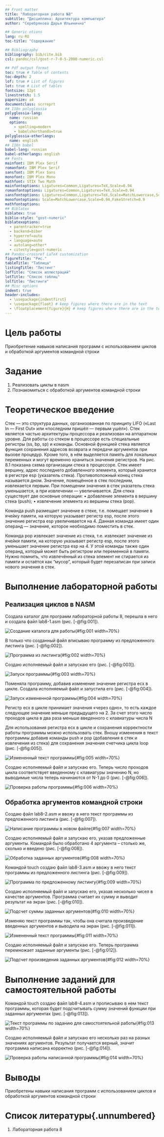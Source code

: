 ```yaml
---
## Front matter
title: "Лабораторная работа №8"
subtitle: "Дисциплина: Архитектура компьютера"
author: "Серебрякова Дарья Ильинична"

## Generic otions
lang: ru-RU
toc-title: "Содержание"

## Bibliography
bibliography: bib/cite.bib
csl: pandoc/csl/gost-r-7-0-5-2008-numeric.csl

## Pdf output format
toc: true # Table of contents
toc-depth: 2
lof: true # List of figures
lot: true # List of tables
fontsize: 12pt
linestretch: 1.5
papersize: a4
documentclass: scrreprt
## I18n polyglossia
polyglossia-lang:
  name: russian
  options:
	- spelling=modern
	- babelshorthands=true
polyglossia-otherlangs:
  name: english
## I18n babel
babel-lang: russian
babel-otherlangs: english
## Fonts
mainfont: IBM Plex Serif
romanfont: IBM Plex Serif
sansfont: IBM Plex Sans
monofont: IBM Plex Mono
mathfont: STIX Two Math
mainfontoptions: Ligatures=Common,Ligatures=TeX,Scale=0.94
romanfontoptions: Ligatures=Common,Ligatures=TeX,Scale=0.94
sansfontoptions: Ligatures=Common,Ligatures=TeX,Scale=MatchLowercase,Scale=0.94
monofontoptions: Scale=MatchLowercase,Scale=0.94,FakeStretch=0.9
mathfontoptions:
## Biblatex
biblatex: true
biblio-style: "gost-numeric"
biblatexoptions:
  - parentracker=true
  - backend=biber
  - hyperref=auto
  - language=auto
  - autolang=other*
  - citestyle=gost-numeric
## Pandoc-crossref LaTeX customization
figureTitle: "Рис."
tableTitle: "Таблица"
listingTitle: "Листинг"
lofTitle: "Список иллюстраций"
lotTitle: "Список таблиц"
lolTitle: "Листинги"
## Misc options
indent: true
header-includes:
  - \usepackage{indentfirst}
  - \usepackage{float} # keep figures where there are in the text
  - \floatplacement{figure}{H} # keep figures where there are in the text
---
```


# Цель работы

Приобретение навыков написания программ с использованием циклов и обработкой аргументов командной строки

# Задание

1. Реализовать циклы в nasm
2. Познакомиться с обработкой аргументов командной строки

# Теоретическое введение

Стек — это структура данных, организованная по принципу LIFO («Last In — First Out»
или «последним пришёл — первым ушёл»). Стек является частью архитектуры процессора и
реализован на аппаратном уровне. Для работы со стеком в процессоре есть специальные
регистры (ss, bp, sp) и команды.
Основной функцией стека является функция сохранения адресов возврата и передачи
аргументов при вызове процедур. Кроме того, в нём выделяется память для локальных
переменных и могут временно храниться значения регистров.
На рис. 8.1 показана схема организации стека в процессоре.
Стек имеет вершину, адрес последнего добавленного элемента, который хранится в регистре esp (указатель стека). Противоположный конец стека называется дном. Значение,
помещённое в стек последним, извлекается первым. При помещении значения в стек указатель стека уменьшается, а при извлечении — увеличивается.
Для стека существует две основные операции:
• добавление элемента в вершину стека (push);
• извлечение элемента из вершины стека (pop).

Команда push размещает значение в стеке, т.е. помещает значение в ячейку памяти, на
которую указывает регистр esp, после этого значение регистра esp увеличивается на 4.
Данная команда имеет один операнд — значение, которое необходимо поместить в стек.

Команда pop извлекает значение из стека, т.е. извлекает значение из ячейки памяти, на
которую указывает регистр esp, после этого уменьшает значение регистра esp на 4. У этой
команды также один операнд, который может быть регистром или переменной в памяти.
Нужно помнить, что извлечённый из стека элемент не стирается из памяти и остаётся как
“мусор”, который будет перезаписан при записи нового значения в стек.


# Выполнение лабораторной работы
## Реализация циклов в NASM

Создала каталог для программ лабораторной работы 8, перешла в него и создала файл lab8-1.asm (рис. [-@fig:001]).

![Создание каталога для работы](image/1.jpg){#fig:001 width=70%}

В только что созданный файл вписываю программу из предложенного листинга (рис. [-@fig:002]).

![Программа из листинга](image/2.jpg){#fig:002 width=70%}

Создаю исполняемый файл и запускаю его (рис. [-@fig:003]).

![Запуск программы](image/3.jpg){#fig:003 width=70%}

Поменяла программу, добавив изменение значение регистра ecx в цикле. Создала исполняемый файл и запустила его (рис. [-@fig:004]).

![Запуск измененной программы](image/4.jpg){#fig:004 width=70%}

Регистр ecx в цикле принимает значения «через одно», то есть каждое следующее значение меньше предыдущего на 2. За счет этого число проходов цикла в два раза меньше введенного с клавиатуры числа N

Для использования регистра ecx в цикле и сохранения корректности работы программы можно использовать стек. Вношу изменения в текст программы добавив команды push и pop (добавления в стек и извлечения из стека) для сохранения значения счетчика цикла loop (рис. [-@fig:005]).

![Измененный текст программы](image/5.jpg){#fig:005 width=70%}

Создаю исполняемый файл и запускаю его. Теперь число проходов цикла соответствует введенному с клавиатуры значению N, но выводимые числа теперь начинаются от N-1 до 0 (рис. [-@fig:006]).

![Проверка работы программы](image/6.jpg){#fig:006 width=70%}

## Обработка аргументов командной строки

Создаю файл lab8-2.asm и ввожу в него текст программы из предложенного листинга (рис. [-@fig:007]).

![Написание программы в новом файле](image/7.jpg){#fig:007 width=70%}

Создаю исполняемый файл и запускаю его, указав предложенные аргументы. Командой было обработано 4 аргумента – столько же, сколько и введено (рис. [-@fig:008]).

![Обработка заданных аргументов](image/8.jpg){#fig:008 width=70%}

Командой touch создаю файл lab8-3.asm и ввожу в него текст программы из предложенного листинга (рис. [-@fig:009]).

![Программа по предложенному листингу](image/9.jpg){#fig:009 width=70%}

Создаю исполняемый файл и запускаю его, указав несколько чисел в качестве аргументов. Программа считает их сумму и выводит результат на экран (рис. [-@fig:010]).

![Подсчет суммы заданных аргументов](image/10.jpg){#fig:010 width=70%}

Изменяю текст программы так, чтобы она считала произведение введенных аргументов и выводила на экран (рис. [-@fig:011]).

![Измененный текст программы](image/11.jpg){#fig:011 width=70%}

Создаю исполняемый файл и запускаю его. Теперь программа перемножает заданные аргументы (рис. [-@fig:012]).

![Подсчет произведения заданных аргументов](image/12.jpg){#fig:012 width=70%}

# Выполнение заданий для самостоятельной работы

Командой touch создаю файл lab8-4.asm и прописываю в нем текст программы, которая будет подсчитывать сумму значений функции при заданных аргументах (рис. [-@fig:013]).

![Текст программы по заданию для самостоятельной работы](image/13.jpg){#fig:013 width=70%}

Создаю исполняемый файл и запускаю его несколько раз на разных значениях аргументов. Результат получается верный, значит программа написана корректно (рис. [-@fig:014]).

![Проверка работы написанной программы](image/14.jpg){#fig:014 width=70%}

# Выводы

Приобретены навыки написания программ с использованием циклов и обработкой аргументов командной строки

# Список литературы{.unnumbered}

1. Лабораторная работа 8
